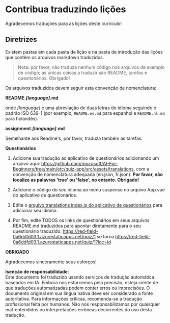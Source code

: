 # Contribua traduzindo lições

Agradecemos traduções para as lições deste currículo!

## Diretrizes

Existem pastas em cada pasta de lição e na pasta de introdução das lições que contêm os arquivos markdown traduzidos.

> Nota: por favor, não traduza nenhum código nos arquivos de exemplo de código; as únicas coisas a traduzir são README, tarefas e questionários. Obrigado!

Os arquivos traduzidos devem seguir esta convenção de nomenclatura:

**README._[language]_.md**

onde _[language]_ é uma abreviação de duas letras do idioma seguindo o padrão ISO 639-1 (por exemplo, `README.es.md` para espanhol e `README.nl.md` para holandês).

**assignment._[language]_.md**

Semelhante aos Readme's, por favor, traduza também as tarefas.

**Questionários**

1. Adicione sua tradução ao aplicativo de questionários adicionando um arquivo aqui: https://github.com/microsoft/AI-For-Beginners/tree/main/etc/quiz-app/src/assets/translations, com a convenção de nomenclatura adequada (en.json, fr.json). **Por favor, não localize as palavras 'true' ou 'false', no entanto. Obrigado!**

2. Adicione o código do seu idioma ao menu suspenso no arquivo App.vue do aplicativo de questionários.

3. Edite o [arquivo translations index.js do aplicativo de questionários](https://github.com/microsoft/AI-For-Beginners/blob/main/etc/quiz-app/src/assets/translations/index.js) para adicionar seu idioma.

4. Por fim, edite TODOS os links de questionários em seus arquivos README.md traduzidos para apontar diretamente para o seu questionário traduzido: https://red-field-0a6ddfd03.1.azurestaticapps.net/quiz/1 se torna https://red-field-0a6ddfd03.1.azurestaticapps.net/quiz/1?loc=id

**OBRIGADO**

Agradecemos sinceramente seus esforços!

**Isenção de responsabilidade**:  
Este documento foi traduzido usando serviços de tradução automática baseados em IA. Embora nos esforcemos pela precisão, esteja ciente de que traduções automatizadas podem conter erros ou imprecisões. O documento original em sua língua nativa deve ser considerado a fonte autoritativa. Para informações críticas, recomenda-se a tradução profissional feita por humanos. Não nos responsabilizamos por quaisquer mal-entendidos ou interpretações errôneas decorrentes do uso desta tradução.